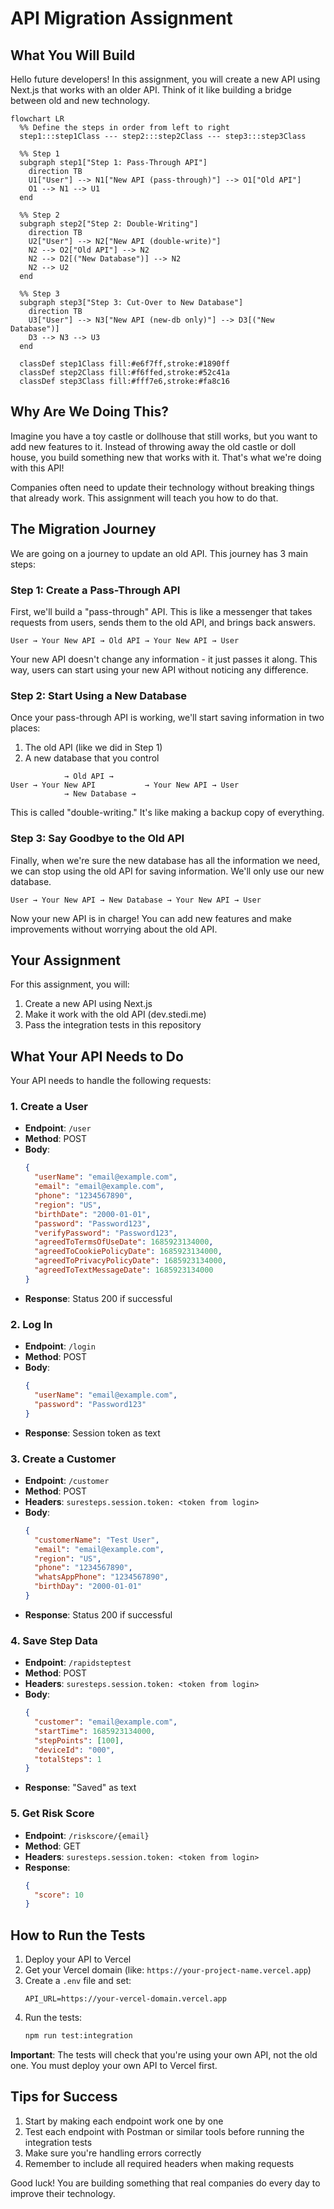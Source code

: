 # API Migration Assignment

## What You Will Build

Hello future developers! In this assignment, you will create a new API using Next.js that works with an older API. Think of it like building a bridge between old and new technology.

```mermaid
flowchart LR
  %% Define the steps in order from left to right
  step1:::step1Class --- step2:::step2Class --- step3:::step3Class
  
  %% Step 1
  subgraph step1["Step 1: Pass-Through API"]
    direction TB
    U1["User"] --> N1["New API (pass-through)"] --> O1["Old API"]
    O1 --> N1 --> U1
  end
  
  %% Step 2
  subgraph step2["Step 2: Double-Writing"]
    direction TB
    U2["User"] --> N2["New API (double-write)"]
    N2 --> O2["Old API"] --> N2
    N2 --> D2[("New Database")] --> N2
    N2 --> U2
  end
  
  %% Step 3
  subgraph step3["Step 3: Cut-Over to New Database"]
    direction TB
    U3["User"] --> N3["New API (new-db only)"] --> D3[("New Database")]
    D3 --> N3 --> U3
  end
  
  classDef step1Class fill:#e6f7ff,stroke:#1890ff
  classDef step2Class fill:#f6ffed,stroke:#52c41a
  classDef step3Class fill:#fff7e6,stroke:#fa8c16
```

## Why Are We Doing This?

Imagine you have a toy castle or dollhouse that still works, but you want to add new features to it. Instead of throwing away the old castle or doll house, you build something new that works with it. That's what we're doing with this API!

Companies often need to update their technology without breaking things that already work. This assignment will teach you how to do that.

## The Migration Journey

We are going on a journey to update an old API. This journey has 3 main steps:

### Step 1: Create a Pass-Through API

First, we'll build a "pass-through" API. This is like a messenger that takes requests from users, sends them to the old API, and brings back answers.

```
User → Your New API → Old API → Your New API → User
```

Your new API doesn't change any information - it just passes it along. This way, users can start using your new API without noticing any difference.

### Step 2: Start Using a New Database

Once your pass-through API is working, we'll start saving information in two places:
1. The old API (like we did in Step 1)
2. A new database that you control

```
            → Old API →
User → Your New API           → Your New API → User
            → New Database →
```

This is called "double-writing." It's like making a backup copy of everything.

### Step 3: Say Goodbye to the Old API

Finally, when we're sure the new database has all the information we need, we can stop using the old API for saving information. We'll only use our new database.

```
User → Your New API → New Database → Your New API → User
```

Now your new API is in charge! You can add new features and make improvements without worrying about the old API.

## Your Assignment

For this assignment, you will:

1. Create a new API using Next.js
2. Make it work with the old API (dev.stedi.me)
3. Pass the integration tests in this repository

## What Your API Needs to Do

Your API needs to handle the following requests:

### 1. Create a User
- **Endpoint**: `/user`
- **Method**: POST
- **Body**:
  ```json
  {
    "userName": "email@example.com",
    "email": "email@example.com",
    "phone": "1234567890",
    "region": "US",
    "birthDate": "2000-01-01",
    "password": "Password123",
    "verifyPassword": "Password123",
    "agreedToTermsOfUseDate": 1685923134000,
    "agreedToCookiePolicyDate": 1685923134000,
    "agreedToPrivacyPolicyDate": 1685923134000,
    "agreedToTextMessageDate": 1685923134000
  }
  ```
- **Response**: Status 200 if successful

### 2. Log In
- **Endpoint**: `/login`
- **Method**: POST
- **Body**:
  ```json
  {
    "userName": "email@example.com",
    "password": "Password123"
  }
  ```
- **Response**: Session token as text

### 3. Create a Customer
- **Endpoint**: `/customer`
- **Method**: POST
- **Headers**: `suresteps.session.token: <token from login>`
- **Body**:
  ```json
  {
    "customerName": "Test User",
    "email": "email@example.com",
    "region": "US",
    "phone": "1234567890",
    "whatsAppPhone": "1234567890",
    "birthDay": "2000-01-01"
  }
  ```
- **Response**: Status 200 if successful

### 4. Save Step Data
- **Endpoint**: `/rapidsteptest`
- **Method**: POST
- **Headers**: `suresteps.session.token: <token from login>`
- **Body**:
  ```json
  {
    "customer": "email@example.com",
    "startTime": 1685923134000,
    "stepPoints": [100],
    "deviceId": "000",
    "totalSteps": 1
  }
  ```
- **Response**: "Saved" as text

### 5. Get Risk Score
- **Endpoint**: `/riskscore/{email}`
- **Method**: GET
- **Headers**: `suresteps.session.token: <token from login>`
- **Response**:
  ```json
  {
    "score": 10
  }
  ```

## How to Run the Tests

1. Deploy your API to Vercel
2. Get your Vercel domain (like: `https://your-project-name.vercel.app`)
3. Create a `.env` file and set:
   ```
   API_URL=https://your-vercel-domain.vercel.app
   ```
4. Run the tests:
   ```bash
   npm run test:integration
   ```

**Important**: The tests will check that you're using your own API, not the old one. You must deploy your own API to Vercel first.

## Tips for Success

1. Start by making each endpoint work one by one
2. Test each endpoint with Postman or similar tools before running the integration tests
3. Make sure you're handling errors correctly
4. Remember to include all required headers when making requests

Good luck! You are building something that real companies do every day to improve their technology.
